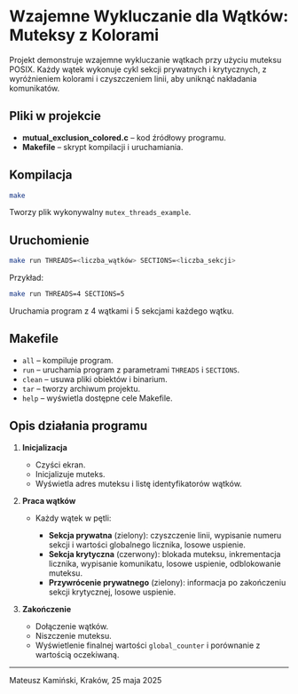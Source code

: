 # Wzajemne Wykluczanie dla Wątków: Muteksy z Kolorami

Projekt demonstruje wzajemne wykluczanie wątkach przy użyciu muteksu POSIX. Każdy wątek wykonuje cykl sekcji prywatnych
i krytycznych, z wyróżnieniem kolorami i czyszczeniem linii, aby uniknąć nakładania komunikatów.

## Pliki w projekcie

* **mutual\_exclusion\_colored.c** – kod źródłowy programu.
* **Makefile** – skrypt kompilacji i uruchamiania.

## Kompilacja

```bash
make
```

Tworzy plik wykonywalny `mutex_threads_example`.

## Uruchomienie

```bash
make run THREADS=<liczba_wątków> SECTIONS=<liczba_sekcji>
```

Przykład:

```bash
make run THREADS=4 SECTIONS=5
```

Uruchamia program z 4 wątkami i 5 sekcjami każdego wątku.

## Makefile

* `all` – kompiluje program.
* `run` – uruchamia program z parametrami `THREADS` i `SECTIONS`.
* `clean` – usuwa pliki obiektów i binarium.
* `tar` – tworzy archiwum projektu.
* `help` – wyświetla dostępne cele Makefile.

## Opis działania programu

1. **Inicjalizacja**

    * Czyści ekran.
    * Inicjalizuje muteks.
    * Wyświetla adres muteksu i listę identyfikatorów wątków.
2. **Praca wątków**

    * Każdy wątek w pętli:

        * **Sekcja prywatna** (zielony): czyszczenie linii, wypisanie numeru sekcji i wartości globalnego licznika,
          losowe uspienie.
        * **Sekcja krytyczna** (czerwony): blokada muteksu, inkrementacja licznika, wypisanie komunikatu, losowe
          uspienie, odblokowanie muteksu.
        * **Przywrócenie prywatnego** (zielony): informacja po zakończeniu sekcji krytycznej, losowe uspienie.
3. **Zakończenie**

    * Dołączenie wątków.
    * Niszczenie muteksu.
    * Wyświetlenie finalnej wartości `global_counter` i porównanie z wartością oczekiwaną.

---

Mateusz Kamiński, Kraków, 25 maja 2025
